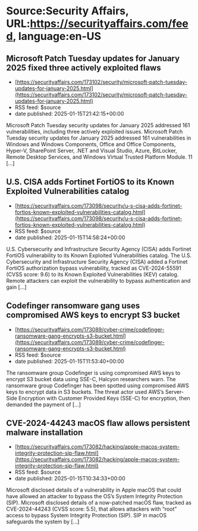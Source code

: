 # Source:Security Affairs, URL:https://securityaffairs.com/feed, language:en-US

## Microsoft Patch Tuesday updates for January 2025 fixed three actively exploited flaws
 - [https://securityaffairs.com/173102/security/microsoft-patch-tuesday-updates-for-january-2025.html](https://securityaffairs.com/173102/security/microsoft-patch-tuesday-updates-for-january-2025.html)
 - RSS feed: $source
 - date published: 2025-01-15T21:42:15+00:00

Microsoft Patch Tuesday security updates for January 2025 addressed 161 vulnerabilities, including three actively exploited issues. Microsoft Patch Tuesday security updates for January 2025 addressed 161 vulnerabilities in Windows and Windows Components, Office and Office Components, Hyper-V, SharePoint Server, .NET and Visual Studio, Azure, BitLocker, Remote Desktop Services, and Windows Virtual Trusted Platform Module. 11 [&#8230;]

## U.S. CISA adds Fortinet FortiOS to its Known Exploited Vulnerabilities catalog
 - [https://securityaffairs.com/173098/security/u-s-cisa-adds-fortinet-fortios-known-exploited-vulnerabilities-catalog.html](https://securityaffairs.com/173098/security/u-s-cisa-adds-fortinet-fortios-known-exploited-vulnerabilities-catalog.html)
 - RSS feed: $source
 - date published: 2025-01-15T14:58:24+00:00

U.S. Cybersecurity and Infrastructure Security Agency (CISA) adds Fortinet FortiOS vulnerability to its Known Exploited Vulnerabilities catalog. The U.S. Cybersecurity and Infrastructure Security Agency (CISA) added a Fortinet FortiOS authorization bypass vulnerability, tracked as CVE-2024-55591 (CVSS score: 9.6) to its Known Exploited Vulnerabilities (KEV) catalog. Remote attackers can exploit the vulnerability to bypass authentication and gain [&#8230;]

## Codefinger ransomware gang uses compromised AWS keys to encrypt S3 bucket
 - [https://securityaffairs.com/173089/cyber-crime/codefinger-ransomware-gang-encrypts-s3-bucket.html](https://securityaffairs.com/173089/cyber-crime/codefinger-ransomware-gang-encrypts-s3-bucket.html)
 - RSS feed: $source
 - date published: 2025-01-15T11:53:40+00:00

The ransomware group Codefinger is using compromised AWS keys to encrypt S3 bucket data using SSE-C, Halcyon researchers warn. The ransomware group Codefinger has been spotted using compromised AWS keys to encrypt data in S3 buckets. The threat actor used AWS’s Server-Side Encryption with Customer Provided Keys (SSE-C) for encryption, then demanded the payment of [&#8230;]

## CVE-2024-44243 macOS flaw allows persistent malware installation
 - [https://securityaffairs.com/173082/hacking/apple-macos-system-integrity-protection-sip-flaw.html](https://securityaffairs.com/173082/hacking/apple-macos-system-integrity-protection-sip-flaw.html)
 - RSS feed: $source
 - date published: 2025-01-15T10:34:33+00:00

Microsoft disclosed details of a vulnerability in Apple macOS that could have allowed an attacker to bypass the OS&#8217;s System Integrity Protection (SIP). Microsoft disclosed details of a now-patched macOS flaw, tracked as CVE-2024-44243 (CVSS score: 5.5), that allows attackers with &#8220;root&#8221; access to bypass System Integrity Protection (SIP). SIP in macOS safeguards the system by [&#8230;]


